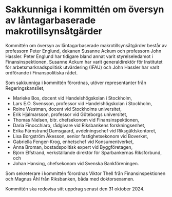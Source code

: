 # Sakkunniga i kommittén om översyn av låntagarbaserade makrotillsynsåtgärder

Kommittén om översyn av låntagarbaserade makrotillsynsåtgärder består av professorn Peter Englund, dekanen Susanne Ackum och professorn John Hassler. Peter Englund har tidigare bland annat varit styrelseledamot i Finansinspektionen, Susanne Ackum har varit generaldirektör för Institutet för arbetsmarknadspolitisk utvärdering (IFAU) och John Hassler har varit ordförande i Finanspolitiska rådet.

Som sakkunniga i kommittén förordnas, utöver representanter från Regeringskansliet,

* Marieke Bos, docent vid Handelshögskolan i Stockholm,
* Lars E.O. Svensson, professor vid Handelshögskolan i Stockholm,
* Roine Westman, docent vid Stockholms universitet,
* Erik Hjalmarsson, professor vid Göteborgs universitet,
* Thomas Nielsen, bitr. chefsekonom vid Finansinspektionen,
* Daria Finocchiaro, rådgivare vid Riksbankens forskningsenhet,
* Erika Färnstrand Damsgaard, avdelningschef vid Riksgäldskontoret,
* Lisa Borgström Åkesson, senior fastighetsekonom vid Boverket,
* Gabriella Fenger-Krog, enhetschef vid Konsumentverket,
* Anna Broman, bostadspolitisk expert vid Byggföretagen,
* Björn Elfstrand, verkställande direktör för Sparbankernas Riksförbund, och
* Johan Hansing, chefsekonom vid Svenska Bankföreningen.

Som sekreterare i kommittén förordnas Viktor Thell från Finansinspektionen och Magnus Åhl från Riksbanken, båda med doktorsexamen.

Kommittén ska redovisa sitt uppdrag senast den 31 oktober 2024.
